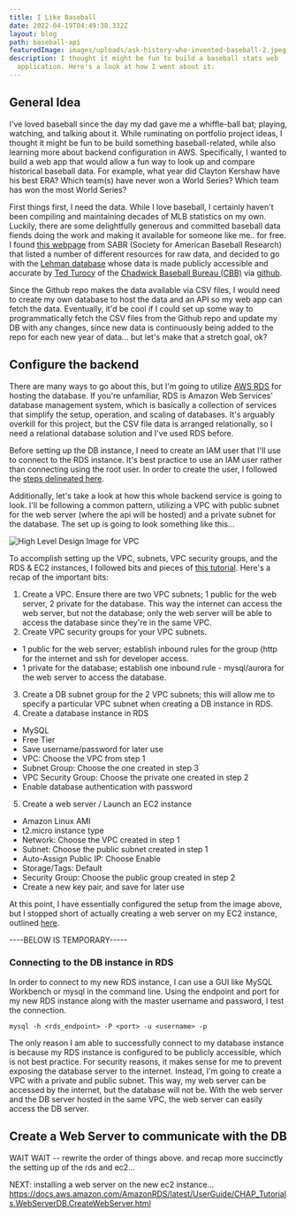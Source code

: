 ```yaml
---
title: I Like Baseball
date: 2022-04-19T04:49:38.332Z
layout: blog
path: baseball-api
featuredImage: images/uploads/ask-history-who-invented-baseball-2.jpeg
description: I thought it might be fun to build a baseball stats web
  application. Here's a look at how I went about it.
---
```

## General Idea

I've loved baseball since the day my dad gave me a whiffle-ball bat; playing, watching, and talking about it. While ruminating on portfolio project ideas, I thought it might be fun to be build something baseball-related, while also learning more about backend configuration in AWS.  Specifically, I wanted to build a web app that would allow a fun way to look up and compare historical baseball data. For example, what year did Clayton Kershaw have his best ERA? Which team(s) have never won a World Series? Which team has won the most World Series?

First things first, I need the data. While I love baseball, I certainly haven't been compiling and maintaining decades of MLB statistics on my own. Luckily, there are some delightfully generous and committed baseball data fiends doing the work and making it available for someone like me.. for free. I found [this webpage](https://sabr.org/sabermetrics/data) from SABR (Society for American Baseball Research) that listed a number of different resources for raw data, and decided to go with the [Lehman database](https://www.seanlahman.com/baseball-archive/statistics) whose data is made publicly accessible and accurate by [Ted Turocy](https://twitter.com/theodoreturocy) of the [Chadwick Baseball Bureau (CBB)](http://www.chadwick-bureau.com/) via [github](https://github.com/chadwickbureau/baseballdatabank).

Since the Github repo makes the data available via CSV files, I would need to create my own database to host the data and an API so my web app can fetch the data. Eventually, it'd be cool if I could set up some way to programmatically fetch the CSV files from the Github repo and update my DB with any changes, since new data is continuously being added to the repo for each new year of data... but let's make that a stretch goal, ok?

## Configure the backend

There are many ways to go about this, but I'm going to utilize [AWS RDS](https://aws.amazon.com/rds/) for hosting the database. If you're unfamiliar, RDS is Amazon Web Services' database management system, which is basically a collection of services that simplify the setup, operation, and scaling of databases. It's arguably overkill for this project, but the CSV file data is arranged relationally, so I need a relational database solution and I've used RDS before.

Before setting up the DB instance, I need to create an IAM user that I'll use to connect to the RDS instance. It's best practice to use an IAM user rather than connecting using the root user. In order to create the user, I followed the [steps delineated here](https://docs.aws.amazon.com/AmazonRDS/latest/UserGuide/CHAP_SettingUp.html).

Additionally, let's take a look at how this whole backend service is going to look. I'll be following a common pattern, utilizing a VPC with public subnet for the web server (where the api will be hosted) and a private subnet for the database. The set up is going to look something like this...

![High Level Design Image for VPC](images/uploads/con-vpc-sec-grp.png)

To accomplish setting up the VPC, subnets, VPC security groups, and the RDS & EC2 instances, I followed bits and pieces of [this tutorial](https://docs.aws.amazon.com/AmazonRDS/latest/UserGuide/CHAP_Tutorials.WebServerDB.CreateVPC.html). Here's a recap of the important bits:

1. Create a VPC. Ensure there are two VPC subnets; 1 public for the web server, 2 private for the database. This way the internet can access the web server, but not the database; only the web server will be able to access the database since they're in the same VPC.
2. Create VPC security groups for your VPC subnets.
  - 1 public for the web server; establish inbound rules for the group (http for the internet and ssh for developer access.
  - 1 private for the database; establish one inbound rule - mysql/aurora for the web server to access the database.
3. Create a DB subnet group for the 2 VPC subnets; this will allow me to specify a particular VPC subnet when creating a DB instance in RDS.
4. Create a database instance in RDS
  - MySQL
  - Free Tier
  - Save username/password for later use
  - VPC: Choose the VPC from step 1
  - Subnet Group: Choose the one created in step 3
  - VPC Security Group: Choose the private one created in step 2
  - Enable database authentication with password
5. Create a web server / Launch an EC2 instance
  - Amazon Linux AMI
  - t2.micro instance type
  - Network: Choose the VPC created in step 1
  - Subnet: Choose the public subnet created in step 1
  - Auto-Assign Public IP: Choose Enable
  - Storage/Tags: Default
  - Security Group: Choose the public group created in step 2
  - Create a new key pair, and save for later use

At this point, I have essentially configured the setup from the image above, but I stopped short of actually creating a web server on my EC2 instance, outlined [here](https://docs.aws.amazon.com/AmazonRDS/latest/UserGuide/CHAP_Tutorials.WebServerDB.CreateWebServer.html).

----BELOW IS TEMPORARY-----

### Connecting to the DB instance in RDS

In order to connect to my new RDS instance, I can use a GUI like MySQL Workbench or mysql in the command line. Using the endpoint and port for my new RDS instance along with the master username and password, I test the connection.

```
mysql -h <rds_endpoint> -P <port> -u <username> -p
```

The only reason I am able to successfully connect to my database instance is because my RDS instance is configured to be publicly accessible, which is not best practice. For security reasons, it makes sense for me to prevent exposing the database server to the internet. Instead, I'm going to create a VPC with a private and public subnet. This way, my web server can be accessed by the internet, but the database will not be. With the web server and the DB server hosted in the same VPC, the web server can easily access the DB server.

## Create a Web Server to communicate with the DB

WAIT WAIT -- rewrite the order of things above. and recap more succinctly the setting up of the rds and ec2...

NEXT: installing a web server on the new ec2 instance...
https://docs.aws.amazon.com/AmazonRDS/latest/UserGuide/CHAP_Tutorials.WebServerDB.CreateWebServer.html